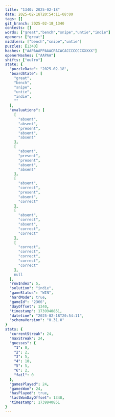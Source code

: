 ```yaml
---
title: "1340: 2025-02-18"
date: 2025-02-18T20:54:11-08:00
tags: []
git_branch: 2025-02-18_1340
contests: []
words: ["great","bench","snipe","untie","indie"]
openers: ["great"]
middlers: ["bench","snipe","untie"]
puzzles: [1340]
hashes: ["AAPAAAPPAAACPACACACCCCCCCXXXXX"]
openerHashes: ["AAPAA"]
shifts: ["oulro"]
state: {
  "puzzleDate": "2025-02-18",
  "boardState": [
    "great",
    "bench",
    "snipe",
    "untie",
    "indie",
    ""
  ],
  "evaluations": [
    [
      "absent",
      "absent",
      "present",
      "absent",
      "absent"
    ],
    [
      "absent",
      "present",
      "present",
      "absent",
      "absent"
    ],
    [
      "absent",
      "correct",
      "present",
      "absent",
      "correct"
    ],
    [
      "absent",
      "correct",
      "absent",
      "correct",
      "correct"
    ],
    [
      "correct",
      "correct",
      "correct",
      "correct",
      "correct"
    ],
    null
  ],
  "rowIndex": 5,
  "solution": "indie",
  "gameStatus": "WIN",
  "hardMode": true,
  "gameId": "2366",
  "dayOffset": 1340,
  "timestamp": 1739940851,
  "datetime": "2025-02-18T20:54:11",
  "schemaVersion": "0.31.0"
}
stats: {
  "currentStreak": 24,
  "maxStreak": 24,
  "guesses": {
    "1": 0,
    "2": 2,
    "3": 5,
    "4": 10,
    "5": 5,
    "6": 2,
    "fail": 0
  },
  "gamesPlayed": 24,
  "gamesWon": 24,
  "hasPlayed": true,
  "lastWonDayOffset": 1340,
  "timestamp": 1739940851
}
---
```

<!-- more -->

